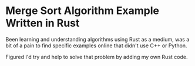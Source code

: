# Merge Sort Algorithm Example Written in Rust
Been learning and understanding algorithms using Rust as a medium, was a bit of a pain to find specific examples online that didn't use C++ or Python.

Figured I'd try and help to solve that problem by adding my own Rust code.
